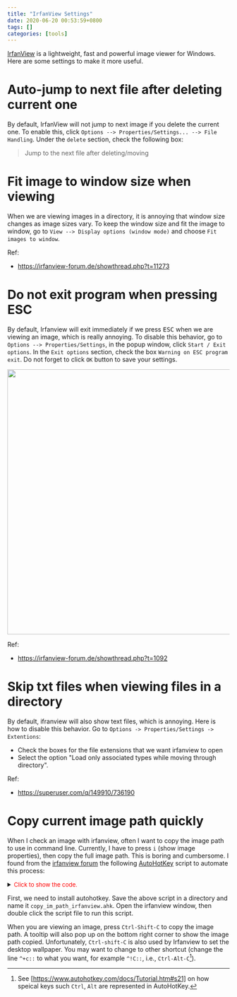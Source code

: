 ```yaml
---
title: "IrfanView Settings"
date: 2020-06-20 00:53:59+0800
tags: []
categories: [tools]
---
```


[IrfanView](https://www.irfanview.com/) is a lightweight, fast and powerful
image viewer for Windows. Here are some settings to make it more useful.

<!--more-->

# Auto-jump to next file after deleting current one

By default, IrfanView will not jump to next image if you delete the current
one. To enable this, click `Options --> Properties/Settings... --> File
Handling`. Under the `delete` section, check the following box:

> Jump to the next file after deleting/moving

# Fit image to window size when viewing

When we are viewing images in a directory, it is annoying that window size
changes as image sizes vary. To keep the window size and fit the image to
window, go to `View --> Display options (window mode)` and choose `Fit images
to window`.

Ref:

+ https://irfanview-forum.de/showthread.php?t=11273

# Do not exit program when pressing ESC

By default, Irfanview will exit immediately if we press <kbd>ESC</kbd> when we
are viewing an image, which is really annoying. To disable this behavior, go to
`Options --> Properties/Settings`, in the popup window, click `Start / Exit
options`. In the `Exit options` section, check the box `Warning on ESC program
exit`. Do not forget to click `OK` button to save your settings.

<p align="center">
<img src="https://blog-resource-1257868508.file.myqcloud.com/20200620010129.png" width="600">
</p>

Ref:

+ https://irfanview-forum.de/showthread.php?t=1092

# Skip txt files when viewing files in a directory

By default, ifranview will also show text files, which is annoying. Here is how
to disable this behavior. Go to `Options -> Properties/Settings -> Extentions`:

+ Check the boxes for the file extensions that we want irfanview to open
+ Select the option "Load only associated types while moving through directory".

Ref:

+ https://superuser.com/q/149910/736190


# Copy current image path quickly

When I check an image with irfanview, often I want to copy the image path to
use in command line. Currently, I have to press `i` (show image properties),
then copy the full image path. This is boring and cumbersome. I found from the
[irfanview forum](https://irfanview-forum.de/archive/index.php/t-1069.html) the
following [AutoHotKey](https://www.autohotkey.com/) script to automate this
process:

<details>
<summary><font size="2" color="red">Click to show the code.</font></summary>

```autohotkey
#NoEnv ; Recommended for performance and compatibility with future AutoHotkey releases.
SendMode Input ; Recommended for new scripts due to its superior speed and reliability.
SetWorkingDir %A_ScriptDir% ; Ensures a consistent starting directory.

; If IV is running, then the script will modify the key combination Ctrl+Shift+C to
; copy file path (oposed to set image as desktop background)

; OPTIONAL: Following code ensure that script terminates when IV close. Delete (or comment out)
; line 10 - 19 for letting the script run until manually stopped by user.
SetTimer, check_window, 500
return
check_window:
IfWinNotExist, ahk_class IrfanView
{
TrayTip, "IrfanView check", IrfanView har being closed. Script terminate.
Sleep 3000
ExitApp, 1
}
return


; RESTRICT HOTKEY TO IRFANVIEW ONLY <BEGIN>
; Ensures that hotkey manipulation works ONLY when IrfanView program window is active (most foremost)
#IfWinActive ahk_class IrfanView
^+c::

WinWait, ahk_class IrfanView, , 5

if errorlevel
{
MsgBox, 0, venter på vindu, IrfanView ikke funnet på 5 sekunder - avslutter
ExitApp, 1
}

; Remove any existing content on clipboard.
clipboard =

WinActivate, ahk_class IrfanView

Sleep 300

; Simulate key press "i" to open image properties dialog box (ipdb).
Send, i
WinWaitActive, IrfanView - Image properties, , 2

; If ipdb for some reason fail to open, user get an error message and script terminate.
if errorlevel
{
MsgBox, 0, Waiting, Image properties window didn't appear. Script terminates now.
ExitApp, 1
}

; Hit tab three times
Send, {TAB 3}
; COpy text (image path) to clipboard
Send, {CTRLDOWN}c{CTRLUP}
; Waiting until clipboard contains data (in most cases this command could be ommitted without any effect)
ClipWait
; Quits the ipdb
Send, {ALTDOWN}o{ALTUP}


; OPTIONAL - Make a tray tip (baloon) appear. User should be confident that image path is actually copied to clipboard
TrayTip, Image path:, %clipboard%, 4
Sleep 4000
HideTrayTip()

HideTrayTip() {
    TrayTip  ; Attempt to hide it the normal way.
    if SubStr(A_OSVersion,1,3) = "10." {
        Menu Tray, NoIcon
        Sleep 200  ; It may be necessary to adjust this sleep.
        Menu Tray, Icon
    }
}

; RESTRICT HOTKEY TO IRFANVIEW ONLY <END>
#IfWinActive
```
</details>

First, we need to install autohotkey. Save the above script in a directory
and name it `copy_im_path_irfanview.ahk`. Open the irfanview window, then
double click the script file to run this script.

When you are viewing an image, press `Ctrl-Shift-C` to copy the image path. A
tooltip will also pop up on the bottom right corner to show the image path
copied. Unfortunately, `Ctrl-shift-C` is also used by Irfanview to set the
desktop wallpaper. You may want to change to other shortcut (change the line
`^+c::` to what you want, for example `^!C::`, i.e., `Ctrl-Alt-C`[^1]).


[^1]: See [https://www.autohotkey.com/docs/Tutorial.htm#s21] on how speical keys such `Ctrl`, `Alt` are represented in AutoHotKey.
